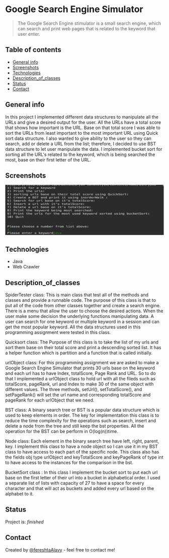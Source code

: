 # Google Search Engine Simulator
> The Google Search Engine stimulator is a small search engine, which can search and
print web pages that is related to the keyword that user enter.

## Table of contents
* [General info](#general-info)
* [Screenshots](#screenshots)
* [Technologies](#technologies)
* [Description_of_classes](#description_of_classes)
* [Status](#status)
* [Contact](#contact)

## General info
In this project I implemented different data structures to manipulate all the URLs and give a desired
output for the user. All the URLs have a total score that shows how important is the URL. Base on that total score I was able to sort the URLs from least important to the most important URL using Quick sort data structure. I also wanted to give ability to the user so they can search, add or delete a URL from the list; therefore, I decided to use BST data structure to let user manipulate the data. I implemented bucket sort for sorting all the URL's related to the keyword, which is being searched the most, base on their first letter of the URL.
## Screenshots
![Example screenshot](./screenshot.jpg)

## Technologies
* Java 
* Web Crawler

## Description_of_classes
SpiderTester class: 
This is main class that test all of the methods and classes
and provide a runnable code. The purpose of this class is that to put all of
the code from other classes together and create a search engine. There is
a menu that allow the user to choose the desired actions. When the user
make some decision the underlying functions manipulating data. A user
can search for one keyword or multiple keyword in a session and can get
the most popular keyword. All the data structures used in this programming
assignment were tested in this class.

Quicksort class: 
The Purpose of this class is to take the list of my urls and sort them base
on their total score and print a descending sorted list. It has a helper function which is
partition and a function that is called initially.

urlObject class:
For this programming assignment we are asked to make
a Google Search Engine Simulator that prints 30 urls base on the keyword
and each url has to have Index, totalScore, Page Rank and URL. So to do
that I implemented a urlObject class to hold url with all the fileds such as
totalScore, pageRank, url and Index to make 30 of the same object with
different values. The three methods, setUrl(), setTotalScore(), and
setPageRank() will set the url name and corresponding totalScore and
pageRank for each urlObject that we need.

BST class: 
A binary search tree or BST is a popular data structure which is
used to keep elements in order. The key for implementation this class is to
reduce the time complexity for the operations such as search, insert and
delete a node from the tree and still keep the bst properties. All the
operation for the BST can be perform in O(log(n))time.

Node class:
Each element in the binary search tree have left, right, parent, key. I
implement this class to have a node object so I can use it in my BST class to have access
to each part of the specific node. This class also has the fields obj type urlObject and
keyTotalScore and keyPageRank of type int to have access to the instances for the
comparison in the bst.

BucketSort class : 
In this class I implement the bucket sort to put each url base on the first
letter of their url into a bucket in alphabetical order. I used a separate list of lists with
capacity of 27 to have a space for every character and that will act as buckets and
added every url based on the alphabet to it.

## Status
Project is: _finished_

## Contact
Created by [@fereshtaAlavy](https://www.linkedin.com/in/fereshta-alavy/) - feel free to contact me!

